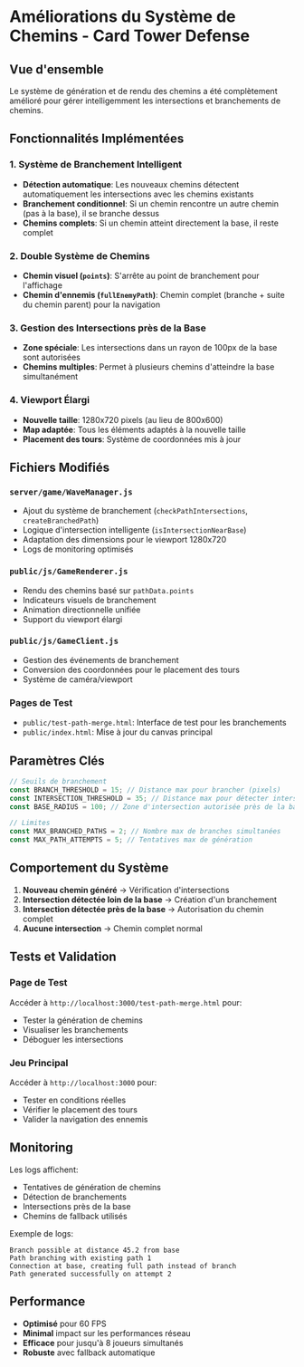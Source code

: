 # Améliorations du Système de Chemins - Card Tower Defense

## Vue d'ensemble
Le système de génération et de rendu des chemins a été complètement amélioré pour gérer intelligemment les intersections et branchements de chemins.

## Fonctionnalités Implémentées

### 1. Système de Branchement Intelligent
- **Détection automatique**: Les nouveaux chemins détectent automatiquement les intersections avec les chemins existants
- **Branchement conditionnel**: Si un chemin rencontre un autre chemin (pas à la base), il se branche dessus
- **Chemins complets**: Si un chemin atteint directement la base, il reste complet

### 2. Double Système de Chemins
- **Chemin visuel (`points`)**: S'arrête au point de branchement pour l'affichage
- **Chemin d'ennemis (`fullEnemyPath`)**: Chemin complet (branche + suite du chemin parent) pour la navigation

### 3. Gestion des Intersections près de la Base
- **Zone spéciale**: Les intersections dans un rayon de 100px de la base sont autorisées
- **Chemins multiples**: Permet à plusieurs chemins d'atteindre la base simultanément

### 4. Viewport Élargi
- **Nouvelle taille**: 1280x720 pixels (au lieu de 800x600)
- **Map adaptée**: Tous les éléments adaptés à la nouvelle taille
- **Placement des tours**: Système de coordonnées mis à jour

## Fichiers Modifiés

### `server/game/WaveManager.js`
- Ajout du système de branchement (`checkPathIntersections`, `createBranchedPath`)
- Logique d'intersection intelligente (`isIntersectionNearBase`)
- Adaptation des dimensions pour le viewport 1280x720
- Logs de monitoring optimisés

### `public/js/GameRenderer.js`
- Rendu des chemins basé sur `pathData.points`
- Indicateurs visuels de branchement
- Animation directionnelle unifiée
- Support du viewport élargi

### `public/js/GameClient.js`
- Gestion des événements de branchement
- Conversion des coordonnées pour le placement des tours
- Système de caméra/viewport

### Pages de Test
- `public/test-path-merge.html`: Interface de test pour les branchements
- `public/index.html`: Mise à jour du canvas principal

## Paramètres Clés

```javascript
// Seuils de branchement
const BRANCH_THRESHOLD = 15; // Distance max pour brancher (pixels)
const INTERSECTION_THRESHOLD = 35; // Distance max pour détecter intersection
const BASE_RADIUS = 100; // Zone d'intersection autorisée près de la base

// Limites
const MAX_BRANCHED_PATHS = 2; // Nombre max de branches simultanées
const MAX_PATH_ATTEMPTS = 5; // Tentatives max de génération
```

## Comportement du Système

1. **Nouveau chemin généré** → Vérification d'intersections
2. **Intersection détectée loin de la base** → Création d'un branchement
3. **Intersection détectée près de la base** → Autorisation du chemin complet
4. **Aucune intersection** → Chemin complet normal

## Tests et Validation

### Page de Test
Accéder à `http://localhost:3000/test-path-merge.html` pour:
- Tester la génération de chemins
- Visualiser les branchements
- Déboguer les intersections

### Jeu Principal
Accéder à `http://localhost:3000` pour:
- Tester en conditions réelles
- Vérifier le placement des tours
- Valider la navigation des ennemis

## Monitoring

Les logs affichent:
- Tentatives de génération de chemins
- Détection de branchements
- Intersections près de la base
- Chemins de fallback utilisés

Exemple de logs:
```
Branch possible at distance 45.2 from base
Path branching with existing path 1
Connection at base, creating full path instead of branch
Path generated successfully on attempt 2
```

## Performance

- **Optimisé** pour 60 FPS
- **Minimal** impact sur les performances réseau
- **Efficace** pour jusqu'à 8 joueurs simultanés
- **Robuste** avec fallback automatique
